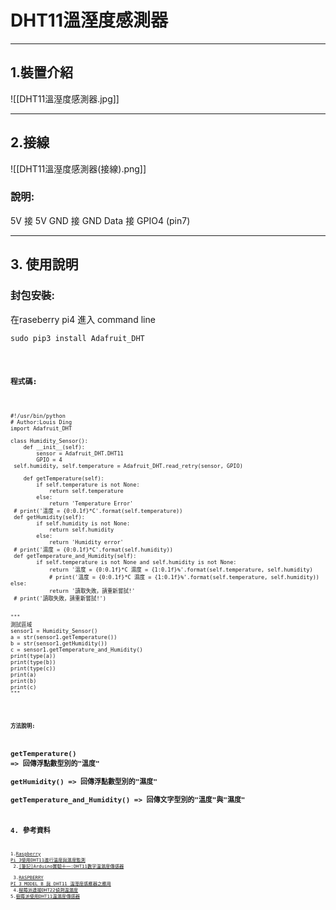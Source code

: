 # DHT11溫溼度感測器
---
## 1.裝置介紹
![[DHT11溫溼度感測器.jpg]]

---
## 2.接線
![[DHT11溫溼度感測器(接線).png]]
### 說明:
5V 接 5V
GND 接 GND
Data 接 GPIO4 (pin7)

---
## 3. 使用說明
### 封包安裝:
在raseberry pi4 進入 command line
<pre><code>sudo pip3 install Adafruit_DHT<code></pre>
### 程式碼:
<pre><code>
#!/usr/bin/python  
# Author:Louis Ding  
import Adafruit_DHT  
  
class Humidity_Sensor():  
    def __init__(self):  
        sensor = Adafruit_DHT.DHT11  
        GPIO = 4  
 self.humidity, self.temperature = Adafruit_DHT.read_retry(sensor, GPIO)  
  
    def getTemperature(self):  
        if self.temperature is not None:  
            return self.temperature  
        else:  
            return 'Temperature Error'  
 # print('溫度 = {0:0.1f}*C'.format(self.temperature))  
 def getHumidity(self):  
        if self.humidity is not None:  
            return self.humidity  
        else:  
            return 'Humidity error'  
 # print('濕度 = {0:0.1f}*C'.format(self.humidity))  
 def getTemperature_and_Humidity(self):  
        if self.temperature is not None and self.humidity is not None:  
            return '溫度 = {0:0.1f}*C 濕度 = {1:0.1f}%'.format(self.temperature, self.humidity)  
            # print('溫度 = {0:0.1f}*C 濕度 = {1:0.1f}%'.format(self.temperature, self.humidity)) else:  
            return '讀取失敗，請重新嘗試!'  
 # print('讀取失敗，請重新嘗試!')  
  
  
"""  
測試區域  
sensor1 = Humidity_Sensor()  
a = str(sensor1.getTemperature())  
b = str(sensor1.getHumidity())  
c = sensor1.getTemperature_and_Humidity()  
print(type(a))  
print(type(b))  
print(type(c))  
print(a)  
print(b)  
print(c)  
"""
<code></pre>
### 方法說明:
getTemperature() => 回傳浮點數型別的"溫度"  
getHumidity() => 回傳浮點數型別的"濕度"  
getTemperature_and_Humidity() => 回傳文字型別的"溫度"與"濕度"  
---

## 4. 參考資料
1.[Raspberry Pi 3使用DHT11進行溫度與濕度監測](https://sites.google.com/site/zsgititit/home/raspberry-shu-mei-pai/raspberry-shi-yongdht11jin-xing-wen-du-yu-shi-du-jian-ce)  <br />
2.[[筆記]Arduino實驗十一:DHT11數字溫濕度傳感器](https://a091234765.pixnet.net/blog/post/400005313-%5b%e7%ad%86%e8%a8%98%5darduino%e5%af%a6%e9%a9%97%e5%8d%81%e4%b8%80%3adht11%e6%95%b8%e5%ad%97%e6%ba%ab%e6%bf%95%e5%ba%a6%e5%82%b3%e6%84%9f%e5%99%a8)  <br />
3.[RASPBERRY PI 3 MODEL B 與 DHT11 溫溼度感應器之應用](https://blog.everlearn.tw/%E7%95%B6-python-%E9%81%87%E4%B8%8A-raspberry-pi/raspberry-pi-3-model-b-%E8%88%87-dht11-%E6%BA%AB%E6%BA%BC%E5%BA%A6%E6%84%9F%E6%87%89%E5%99%A8%E4%B9%8B%E6%87%89%E7%94%A8)  </br>
4.[樹莓派連接DHT22偵測溫濕度](https://ithelp.ithome.com.tw/articles/10238029)
5.[樹莓派使用DHT11溫濕度傳感器](https://kknews.cc/zh-tw/digital/ea26b4q.html)  <br />


